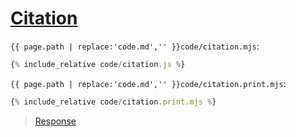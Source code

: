 # [Citation](code.zip)

`{{ page.path | replace:'code.md','' }}code/citation.mjs`:

```js
{% include_relative code/citation.js %}
```

`{{ page.path | replace:'code.md','' }}code/citation.print.mjs`:

```js
{% include_relative code/citation.print.mjs %}
```

> [Response](response/citation.js)
